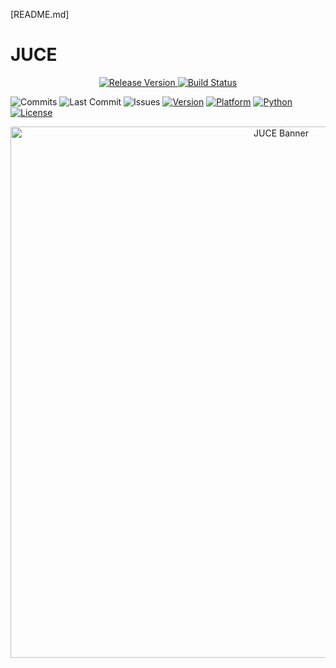 [README.md]

# JUCE

<p align="center">
  <a href="https://github.com/whisprer/JUCE/releases"> 
    <img src="https://img.shields.io/github/v/release/whisprer/JUCE?color=4CAF50&label=release" alt="Release Version"> 
  </a>
  <a href="https://github.com/whisprer/JUCE/actions"> 
    <img src="https://img.shields.io/github/actions/workflow/status/whisprer/JUCE/lint-and-plot.yml?label=build" alt="Build Status"> 
  </a>
</p>

![Commits](https://img.shields.io/github/commit-activity/m/whisprer/JUCE?label=commits) 
![Last Commit](https://img.shields.io/github/last-commit/whisprer/JUCE) 
![Issues](https://img.shields.io/github/issues/whisprer/JUCE) 
[![Version](https://img.shields.io/badge/version-3.1.1-blue.svg)](https://github.com/whisprer/JUCE) 
[![Platform](https://img.shields.io/badge/platform-Windows%2010%2F11-lightgrey.svg)](https://www.microsoft.com/windows)
[![Python](https://img.shields.io/badge/python-3.8%2B-blue.svg)](https://www.python.org)
[![License](https://img.shields.io/badge/license-MIT-green.svg)](LICENSE)

<p align="center">
  <img src="JUCE-banner.png" width="850" alt="JUCE Banner"> 
</p>
